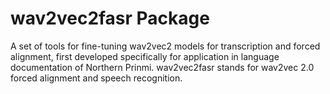 # wav2vec2fasr Package
A set of tools for fine-tuning wav2vec2 models for transcription and forced alignment, first developed specifically for application in language documentation of Northern Prinmi.
wav2vec2fasr stands for wav2vec 2.0 forced alignment and speech recognition.